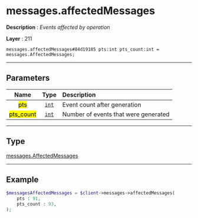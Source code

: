 # messages.affectedMessages

**Description** : *Events affected by operation*

**Layer** : 211

```tl
messages.affectedMessages#84d19185 pts:int pts_count:int = messages.AffectedMessages;
```

---

## Parameters

| Name | Type | Description |
| :---: | :---: | :--- |
| <mark>pts</mark> | [`int`](type/int) | Event count after generation |
| <mark>pts_count</mark> | [`int`](type/int) | Number of events that were generated |

---

## Type

[messages.AffectedMessages](type/messages.AffectedMessages)

---

## Example

```php
$messagesAffectedMessages = $client->messages->affectedMessages(
	pts : 91,
	pts_count : 93,
);
```